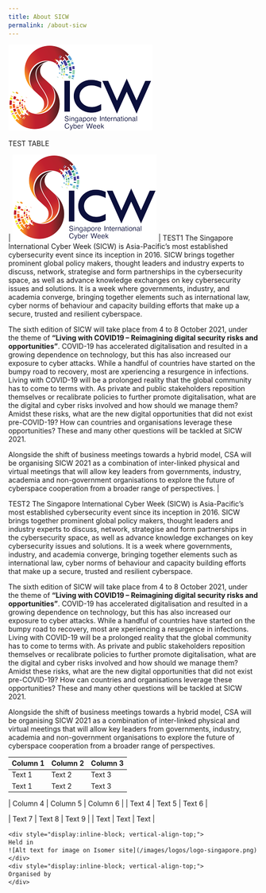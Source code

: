 ```yaml
---
title: About SICW
permalink: /about-sicw
---
```

![SICW](/images/logo-sicw-large.png)

TEST TABLE 

| ![SICW](/images/logo-sicw-large.png) | TEST1 The Singapore International Cyber Week (SICW) is Asia-Pacific’s most established cybersecurity event since its inception in 2016. SICW brings together prominent global policy makers, thought leaders and industry experts to discuss, network, strategise and form partnerships in the cybersecurity space, as well as advance knowledge exchanges on key cybersecurity issues and solutions. It is a week where governments, industry, and academia converge, bringing together elements such as international law, cyber norms of behaviour and capacity building efforts that make up a secure, trusted and resilient cyberspace. 

The sixth edition of SICW will take place from 4 to 8 October 2021, under the theme of **“Living with COVID19 – Reimagining digital security risks and opportunities”**. COVID-19 has accelerated digitalisation and resulted in a growing dependence on technology, but this has also increased our exposure to cyber attacks. While a handful of countries have started on the bumpy road to recovery, most are  xperiencing a resurgence in infections. Living with COVID-19 will be a prolonged reality that the global community has to come to terms with. As private and public stakeholders reposition themselves or recalibrate policies to further promote digitalisation, what are the digital and cyber risks involved and how should we manage them? Amidst these risks, what are the new digital opportunities that did not exist pre-COVID-19? How can countries and organisations leverage these opportunities? These and many other questions will be tackled at SICW 2021.

Alongside the shift of business meetings towards a hybrid model, CSA will be organising SICW 2021 as a combination of inter-linked physical and virtual meetings that will allow key leaders from governments, industry, academia and non-government organisations to explore the future of cyberspace cooperation from a broader range of perspectives. |

TEST2 The Singapore International Cyber Week (SICW) is Asia-Pacific’s most established cybersecurity event since its inception in 2016. SICW brings together prominent global policy makers, thought leaders and industry experts to discuss, network, strategise and form partnerships in the cybersecurity space, as well as advance knowledge exchanges on key cybersecurity issues and solutions. It is a week where governments, industry, and academia converge, bringing together elements such as international law, cyber norms of behaviour and capacity building efforts that make up a secure, trusted and resilient cyberspace. 

The sixth edition of SICW will take place from 4 to 8 October 2021, under the theme of **“Living with COVID19 – Reimagining digital security risks and opportunities”**. COVID-19 has accelerated digitalisation and resulted in a growing dependence on technology, but this has also increased our exposure to cyber attacks. While a handful of countries have started on the bumpy road to recovery, most are  xperiencing a resurgence in infections. Living with COVID-19 will be a prolonged reality that the global community has to come to terms with. As private and public stakeholders reposition themselves or recalibrate policies to further promote digitalisation, what are the digital and cyber risks involved and how should we manage them? Amidst these risks, what are the new digital opportunities that did not exist pre-COVID-19? How can countries and organisations leverage these opportunities? These and many other questions will be tackled at SICW 2021.

Alongside the shift of business meetings towards a hybrid model, CSA will be organising SICW 2021 as a combination of inter-linked physical and virtual meetings that will allow key leaders from governments, industry, academia and non-government organisations to explore the future of cyberspace cooperation from a broader range of perspectives.

| Column 1 | Column 2 | Column 3 |
| -------- | -------- | -------- |
| Text 1     | Text 2     | Text 3     |
| Text 1     | Text 2     | Text 3     |

| Column 4 | Column 5 | Column 6 |
| Text 4     | Text 5     | Text 6     |

| Text 7     | Text 8     | Text 9     |
| Text     | Text     | Text     |

```
<div style="display:inline-block; vertical-align-top;">
Held in  
![Alt text for image on Isomer site](/images/logos/logo-singapore.png)
</div>
<div style="display:inline-block; vertical-align-top;">
Organised by
</div>
```